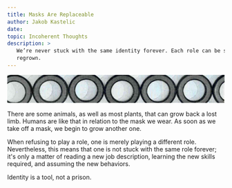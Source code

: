 ```yaml
---
title: Masks Are Replaceable
author: Jakob Kastelic
date:
topic: Incoherent Thoughts
description: >
   We’re never stuck with the same identity forever. Each role can be shed and
   regrown.
---
```


![](../images/cor.jpg)

There are some animals, as well as most plants, that can grow back a lost limb.
Humans are like that in relation to the mask we wear. As soon as we take off a
mask, we begin to grow another one.

When refusing to play a role, one is merely playing a different role.
Nevertheless, this means that one is not stuck with the same role forever; it's
only a matter of reading a new job description, learning the new skills
required, and assuming the new behaviors.

Identity is a tool, not a prison.
